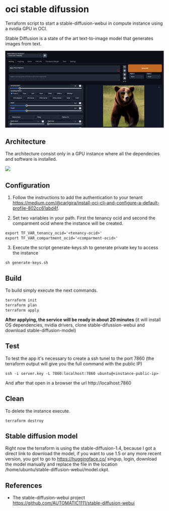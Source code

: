 # oci stable difussion
Terraform script to start a stable-diffusion-webui in compute instance using a nvidia GPU in OCI.

Stable Diffusion is a state of the art text-to-image model that generates images from text.

<img src="stable-diffusion-webui-sample.jpg" />

## Architecture

The architecture consist only in a GPU instance where all the dependecies and software is installed.

<img src="architecture.png" />

## Configuration

1. Follow the instructions to add the authentication to your tenant https://medium.com/@carlgira/install-oci-cli-and-configure-a-default-profile-802cc61abd4f.

2. Set two variables in your path. First the tenancy ocid and second the comparment ocid where the instance will be created.

```
export TF_VAR_tenancy_ocid='<tenancy-ocid>'
export TF_VAR_compartment_ocid='<comparment-ocid>'
```

3. Execute the script generate-keys.sh to generate private key to access the instance
```
sh generate-keys.sh
```

## Build
To build simply execute the next commands. 
```
terraform init
terraform plan
terraform apply
```

**After applying, the service will be ready in about 20 minutes** (it will install OS dependencies, nvidia drivers, clone stable-difussion-webui and download stable-diffusion-model)

## Test
To test the app it's necessary to create a ssh tunel to the port 7860 (the terraform output will give you the full command with the public IP)

```
ssh -i server.key -L 7860:localhost:7860 ubuntu@<instance-public-ip>
```

And after that open in a browser the url http://localhost:7860

## Clean
To delete the instance execute.
```
terraform destroy
```

## Stable diffusion model
Right now the terraform is using the stable-diffusion-1.4, because I got a direct link to download the model, if you want to use 1.5 or any more recent version, you got to go to https://huggingface.co/ singup, login, download the model manually and replace the file in the location /home/ubuntu/stable-diffusion-webui/model.ckpt.

## References

- The stable-diffusion-webui project https://github.com/AUTOMATIC1111/stable-diffusion-webui